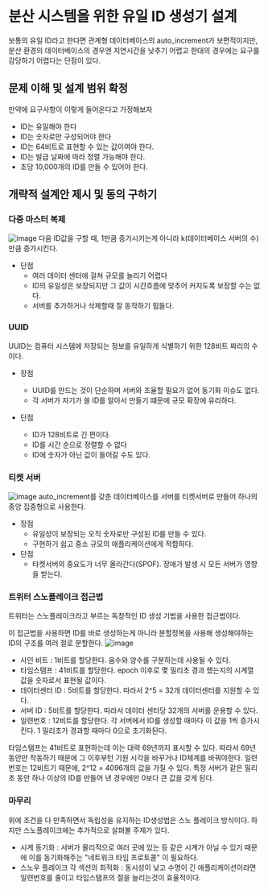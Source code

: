 
# 분산 시스템을 위한 유일 ID 생성기 설계
보통의 유일 ID라고 한다면 관계형 데이터베이스의 auto_increment가 보편적이지만, 분산 환경의 데이터베이스의 경우엔 지연시간을 낮추기 어렵고 
한대의 경우에는 요구를 감당하기 어렵다는 단점이 있다.

## 문제 이해 및 설계 범위 확정

만약에 요구사항이 이렇게 들어온다고 가정해보자
* ID는 유일해야 한다
* ID는 숫자로만 구성되어야 한다
* ID는 64비트로 표현할 수 있는 값이여야 한다.
* ID는 발급 날짜에 따라 정렬 가능해야 한다.
* 초당 10,000개의 ID를 만들 수 있어야 한다.

## 개략적 설계안 제시 및 동의 구하기

### 다중 마스터 복제
![image](https://github.com/frost0807/system-design-interview/assets/98132695/c6c4626d-61bf-4907-9b62-d59f3673fc7d)
다음 ID값을 구할 때, 1만큼 증가시키는게 아니라 k(데이터베이스 서버의 수) 만큼 증가시킨다.
* 단점
  * 여러 데이터 센터에 걸쳐 규모를 늘리기 어렵다
  * ID의 유일성은 보장되지만 그 값이 시간흐름에 맞추어 커지도록 보장할 수는 없다.
  * 서버를 추가하거나 삭제할때 잘 동작하기 힘들다.


### UUID
UUID는 컴퓨터 시스템에 저장되는 정보를 유일하게 식별하기 위한 128비트 짜리의 수이다.
* 장점
  * UUID를 만드는 것이 단순하며 서버와 조율할 필요가 없어 동기화 이슈도 없다.
  * 각 서버가 자기가 쓸 ID를 알아서 만들기 떄문에 규모 확장에 유리하다.

* 단점
  * ID가 128비트로 긴 편이다.
  * ID를 시간 순으로 정렬할 수 없다
  * ID에 숫자가 아닌 값이 들어갈 수도 있다.

### 티켓 서버
![image](https://github.com/frost0807/system-design-interview/assets/98132695/af268c80-2c4d-4a60-8154-f15528466c84)
auto_increment를 갖춘 데이터베이스를 서버를 티켓서버로 만들어 하나의 중앙 집중형으로 사용한다.

* 장점
  * 유일성이 보장되는 오직 숫자로만 구성된 ID를 만들 수 있다.
  * 구현하기 쉽고 중소 규모의 애플리케이션에게 적합하다.
* 단점
  * 타켓서버의 중요도가 너무 올라간다(SPOF). 장애가 발생 시 모든 서버가 영향을 받는다.

### 트위터 스노플레이크 접근법
트위터는 스노플레이크라고 부르는 독창적인 ID 생성 기법을 사용한 접근법이다.

이 접근법을 사용하면  ID를 바로 생성하는게 아니라 분할정복을 사용해 생성해야하는 ID의 구조를 여러 절로 분할한다.
![image](https://github.com/frost0807/system-design-interview/assets/98132695/a458b36d-7794-4362-8cbe-f15384a9e7e3)

* 사인 비트 : 1비트를 할당한다. 음수와 양수를 구분하는데 사용될 수 있다.
* 타임스탬프 : 41비트를 할당한다. epoch 이후로 몇 밀리초 경과 했는지의 시계열 값을 숫자로서 표현될 값이다.
* 데이터센터 ID : 5비트를 할당한다. 따라서 2^5 = 32개 데이터센터를 지원할 수 있다.
* 서버 ID :  5비트를 할당한다. 따라서 데이터 센터당 32개의 서버를 운용할 수 있다.
* 일련번호 : 12비트를 할당한다. 각 서버에서 ID를 생성할 때마다 이 값을 1씩 증가시킨다. 1 밀리초가 경과할 때마다 0으로 초기화된다.

타임스탬프는 41비트로 표현하는데 이는 대략 69년까지 표시할 수 있다. 따라서 69년동안만 작동하기 때문에 그 이후부턴 기원 시각을 바꾸거나 ID체계를 바꿔야한다.
일련번호는 12비트기 때문에, 2^12 = 4096개의 값을 가질 수 있다. 특정 서버가 같은 밀리초 동안 하나 이상의 ID를 만들어 낸 경우에만 0보다 큰 값을 갖게 된다.

### 마무리 
위에 조건을 다 만족하면서 독립성을 유지하는 ID생성법은 스노 플레이크 방식이다.
하지만 스노플레이크에는 추가적으로 살펴볼 주제가 있다.

* 시계 동기화 : 서버가 물리적으로 여러 곳에 있는 등 같은 시계가 아닐 수 있기 때문에 이를 동기화해주는 "네트워크 타임 프로토콜" 이 필요하다.
* 스노우 플레이크 각 섹션의 최적화 : 동시성이 낮고 수명이 긴 애플리케이션이라면 일련번호를 줄이고 타임스탬프의 절을 늘리는것이 효율적이다.



